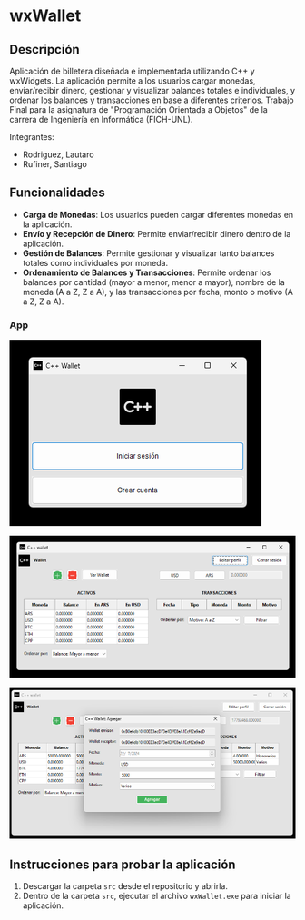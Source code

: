 # wxWallet

## Descripción

Aplicación de billetera diseñada e implementada utilizando C++ y wxWidgets. La aplicación permite a los usuarios cargar monedas, enviar/recibir dinero, gestionar y visualizar balances totales e individuales, y ordenar los balances y transacciones en base a diferentes criterios. Trabajo Final para la asignatura de "Programación Orientada a Objetos" de la carrera de Ingeniería en Informática (FICH-UNL).

Integrantes:

- Rodriguez, Lautaro
- Rufiner, Santiago


## Funcionalidades

- **Carga de Monedas**: Los usuarios pueden cargar diferentes monedas en la aplicación.
- **Envío y Recepción de Dinero**: Permite enviar/recibir dinero dentro de la aplicación.
- **Gestión de Balances**: Permite gestionar y visualizar tanto balances totales como individuales por moneda.
- **Ordenamiento de Balances y Transacciones**: Permite ordenar los balances por cantidad (mayor a menor, menor a mayor), nombre de la moneda (A a Z, Z a A), y las transacciones por fecha, monto o motivo (A a Z, Z a A).

### App

![Inicio](images/Inicio_wxWallet.png)

![Home](images/Princpial_wxWallet.png)

![Detalles de Transacción](images/Fondos_wxWallet.png)


## Instrucciones para probar la aplicación

1. Descargar la carpeta `src` desde el repositorio y abrirla.
3. Dentro de la carpeta `src`, ejecutar el archivo `wxWallet.exe` para iniciar la aplicación.
